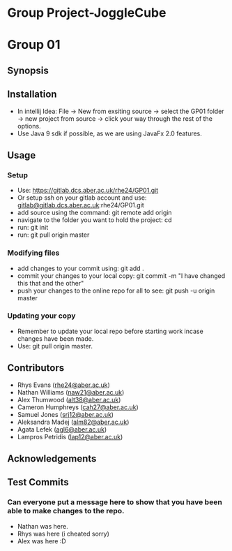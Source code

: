 # Group Project-JoggleCube
# Group 01
## Synopsis

## Installation

* In intellij Idea: File -> New from exsiting source -> select the GP01 folder -> new project from source -> click your way through the rest of the options.
* Use Java 9 sdk if possible, as we are using JavaFx 2.0 features.

## Usage

### Setup

* Use: https://gitlab.dcs.aber.ac.uk/rhe24/GP01.git
* Or setup ssh on your gitlab account and use: gitlab@gitlab.dcs.aber.ac.uk:rhe24/GP01.git
* add source using the command: git remote add origin <url>
* navigate to the folder you want to hold the project: cd <folderpath>
* run: git init
* run: git pull origin master

### Modifying files

* add changes to your commit using: git add .
* commit your changes to your local copy: git commit -m "I have changed this that and the other"
* push your changes to the online repo for all to see: git push -u origin master
 
### Updating your copy
* Remember to update your local repo before starting work incase changes have been made.
* Use: git pull origin master.

## Contributors

* Rhys Evans (rhe24@aber.ac.uk)
* Nathan Williams (naw21@aber.ac.uk)
* Alex Thumwood (alt38@aber.ac.uk)
* Cameron Humphreys (cah27@aber.ac.uk)
* Samuel Jones (srj12@aber.ac.uk)
* Aleksandra Madej (alm82@aber.ac.uk)
* Agata Lefek (agl6@aber.ac.uk)
* Lampros Petridis (lap12@aber.ac.uk)

## Acknowledgements


## Test Commits
### Can everyone put a message here to show that you have been able to make changes to the repo.

* Nathan was here.
* Rhys was here (i cheated sorry)
* Alex was here :D 